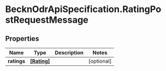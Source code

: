 # BecknOdrApiSpecification.RatingPostRequestMessage

## Properties

Name | Type | Description | Notes
------------ | ------------- | ------------- | -------------
**ratings** | [**[Rating]**](Rating.md) |  | [optional] 


